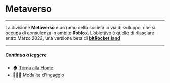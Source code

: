 # Metaverso

---

La divisione **Metaverso** è un ramo della società in via di sviluppo, che si occupa di consulenza in ambito
**Roblox**. L’obiettivo è quello di rilasciare entro Marzo 2023, una versione beta di **[bitRocket.land](https://github.com/bitRocket-dev/.github/blob/main/projects/BITROCKET_LAND.md)**

---

##### Continua a leggere

- 🏠 [Torna alla Home](https://github.com/bitRocket-dev)
- 👨🏻‍💻 [Modalità d'ingaggio](https://github.com/bitRocket-dev/.github/blob/main/profile/ABOUT.md)
